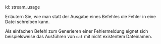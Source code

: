 id: stream_usage

Erläutern Sie, wie man statt der Ausgabe eines Befehles die Fehler in eine Datei schreiben kann.

Als einfachen Befehl zum Generieren einer Fehlermeldung eignet sich beispielsweise das Ausführen von `cat` mit nicht existentem Dateinamen.
